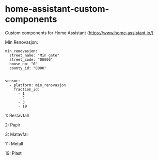 # home-assistant-custom-components
Custom components for Home Assistant (https://www.home-assistant.io/)

Min Renovasjon:

```
min_renovasjon:
  street_name: "Min gate"
  street_code: "00000"
  house_no: "0"
  county_id: "0000"


sensor:
  - platform: min_renovasjon
    fraction_id:
      - 1
      - 2
      - 3
      - 19
  ```
  
1: Restavfall

2: Papir

3: Matavfall

11: Metall

19: Plast
  